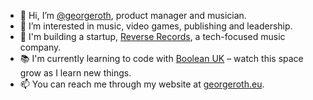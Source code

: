 - 👋 Hi, I’m <a href="https://github.com/georgeroth">@georgeroth</a>, product manager and musician.
- 👀 I’m interested in music, video games, publishing and leadership.
- 🌱 I'm building a startup, <a href="http://reverserecords.com" target="_blank">Reverse Records</a>, a tech-focused music company.
- 📚 I'm currently learning to code with <a href="https://boolean.co.uk">Boolean UK</a> – watch this space grow as I learn new things.
- 📫 You can reach me through my website at <a href="http://georgeroth.eu" target="_blank">georgeroth.eu</a>.
